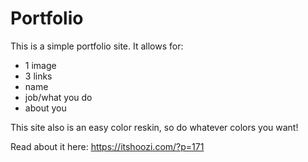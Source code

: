 # Portfolio

This is a simple portfolio site. It allows for:
 - 1 image
 - 3 links
 - name
 - job/what you do
 - about you
 
 This site also is an easy color reskin, so do whatever colors you want!
 
 Read about it here: https://itshoozi.com/?p=171
